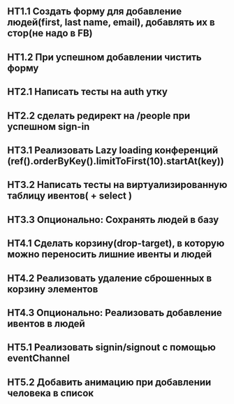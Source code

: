 ## HT1.1 Создать форму для добавление людей(first, last name, email), добавлять их в стор(не надо в FB)
## HT1.2 При успешном добавлении чистить форму

## HT2.1 Написать тесты на auth утку
## HT2.2 сделать редирект на /people при успешном sign-in

## HT3.1 Реализовать Lazy loading конференций (ref().orderByKey().limitToFirst(10).startAt(key))
## HT3.2 Написать тесты на виртуализированную таблицу ивентов( + select )
## HT3.3 Опционально: Сохранять людей в базу 

## HT4.1 Сделать корзину(drop-target), в которую можно переносить лишние ивенты и людей
## HT4.2 Реализовать удаление сброшенных в корзину элементов
## HT4.3 Опционально: Реализовать добавление ивентов в людей

## HT5.1 Реализовать signin/signout с помощью eventChannel
## HT5.2 Добавить анимацию при добавлении человека в список
